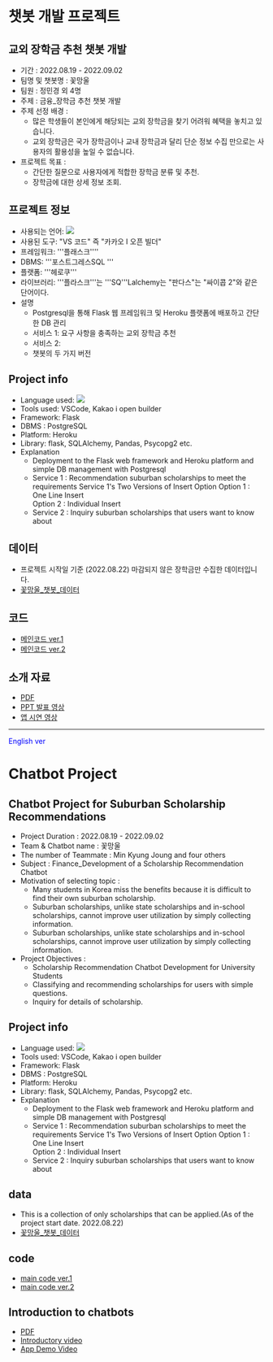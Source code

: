 # 챗봇 개발 프로젝트
## 교외 장학금 추천 챗봇 개발
- 기간 : 2022.08.19 - 2022.09.02
- 팀명 및 챗봇명 : 꽃망울
- 팀원 : 정민경 외 4명
- 주제 : 금융_장학금 추천 챗봇 개발
- 주제 선정 배경 :
  + 많은 학생들이 본인에게 해당되는 교외 장학금을 찾기 어려워 혜택을 놓치고 있습니다. 
  + 교외 장학금은 국가 장학금이나 교내 장학금과 달리 단순 정보 수집 만으로는 사용자의 활용성을 높일 수 없습니다.
- 프로젝트 목표 : 
  + 간단한 질문으로 사용자에게 적합한 장학금 분류 및 추천. 
  + 장학금에 대한 상세 정보 조회.  

## 프로젝트 정보
- 사용되는 언어: <img src="https://img.shields.io/badge/Python-3776AB?style=for-the-badge&logo=Python&logoColor=white">
- 사용된 도구: "VS 코드" 즉 "카카오 I 오픈 빌더"
- 프레임워크: '''플래스크''''
- DBMS: '''포스트그레스SQL '''
- 플랫폼: '''헤로쿠'''
- 라이브러리: '''플라스크'''는 '''SQ'''Lalchemy는 "판다스"는 "싸이콥 2"와 같은 단어이다.
- 설명
  + Postgresql을 통해 Flask 웹 프레임워크 및 Heroku 플랫폼에 배포하고 간단한 DB 관리
  - 서비스 1: 요구 사항을 충족하는 교외 장학금 추천
  - 서비스 2:
  - 챗봇의 두 가지 버전  

## Project info
- Language used: <img src="https://img.shields.io/badge/Python-3776AB?style=for-the-badge&logo=Python&logoColor=white">
- Tools used: VSCode, Kakao i open builder
- Framework: Flask
- DBMS : PostgreSQL
- Platform: Heroku
- Library: flask, SQLAlchemy, Pandas, Psycopg2 etc.
- Explanation
  + Deployment to the Flask web framework and Heroku platform and simple DB management with Postgresql  
  + Service 1 : Recommendation suburban scholarships to meet the requirements
    Service 1's Two Versions of Insert Option
      Option 1 : One Line Insert  
      Option 2 : Individual Insert
  + Service 2 : Inquiry suburban scholarships that users want to know about


## 데이터
- 프로젝트 시작일 기준 (2022.08.22) 마감되지 않은 장학금만 수집한 데이터입니다.
- [꽃망울_챗봇_데이터](https://github.com/sallyzmk/sallyzmk_project/blob/6df4894a69d46e37b86faf922f37e2e45f6e4d5e/Chatbot_Project/data/dreamspon.csv)  

## 코드
- [메인코드 ver.1](https://github.com/sallyzmk/sallyzmk_project/blob/main/Chatbot_Project/app/flower75982.py)
- [메인코드 ver.2](https://github.com/sallyzmk/sallyzmk_project/blob/main/Chatbot_Project/app/main.py)  

## 소개 자료
- [PDF](https://github.com/sallyzmk/sallyzmk_project/blob/6df4894a69d46e37b86faf922f37e2e45f6e4d5e/Chatbot_Project/%EA%BD%83%EB%A7%9D%EC%9A%B8_%EC%B1%97%EB%B4%87_%EC%86%8C%EA%B0%9C_PPT.pdf)
- [PPT 발표 영상](https://youtu.be/mu_VoVjM4fo)
- [앱 시연 영상](https://youtu.be/qog-8tYYUI)  

---
<span style="color:blue">English ver</span>
# Chatbot Project
## Chatbot Project for Suburban Scholarship Recommendations
- Project Duration : 2022.08.19 - 2022.09.02
- Team & Chatbot name : 꽃망울
- The number of Teammate : Min Kyung Joung and four others
- Subject : Finance_Development of a Scholarship Recommendation Chatbot
- Motivation of selecting topic :
  + Many students in Korea miss the benefits because it is difficult to find their own suburban scholarship.
  + Suburban scholarships, unlike state scholarships and in-school scholarships, cannot improve user utilization by simply collecting information.
  + Suburban scholarships, unlike state scholarships and in-school scholarships, cannot improve user utilization by simply collecting information.
- Project Objectives :
  + Scholarship Recommendation Chatbot Development for University Students
  + Classifying and recommending scholarships for users with simple questions.
  + Inquiry for details of scholarship.  

## Project info
- Language used: <img src="https://img.shields.io/badge/Python-3776AB?style=for-the-badge&logo=Python&logoColor=white">
- Tools used: VSCode, Kakao i open builder
- Framework: Flask
- DBMS : PostgreSQL
- Platform: Heroku
- Library: flask, SQLAlchemy, Pandas, Psycopg2 etc.
- Explanation
  + Deployment to the Flask web framework and Heroku platform and simple DB management with Postgresql  
  + Service 1 : Recommendation suburban scholarships to meet the requirements
    Service 1's Two Versions of Insert Option
      Option 1 : One Line Insert  
      Option 2 : Individual Insert
  + Service 2 : Inquiry suburban scholarships that users want to know about  

## data
- This is a collection of only scholarships that can be applied.(As of the project start date. 2022.08.22)
- [꽃망울_챗봇_데이터](https://github.com/sallyzmk/sallyzmk_project/blob/6df4894a69d46e37b86faf922f37e2e45f6e4d5e/Chatbot_Project/data/dreamspon.csv)  

## code
- [main code ver.1](https://github.com/sallyzmk/sallyzmk_project/blob/main/Chatbot_Project/app/flower75982.py)
- [main code ver.2](https://github.com/sallyzmk/sallyzmk_project/blob/main/Chatbot_Project/app/main.py)

## Introduction to chatbots
- [PDF](https://github.com/sallyzmk/sallyzmk_project/blob/6df4894a69d46e37b86faf922f37e2e45f6e4d5e/Chatbot_Project/%EA%BD%83%EB%A7%9D%EC%9A%B8_%EC%B1%97%EB%B4%87_%EC%86%8C%EA%B0%9C_PPT.pdf)
- [Introductory video](https://youtu.be/mu_VoVjM4fo)
- [App Demo Video](https://youtu.be/qog-8tYYUI)
